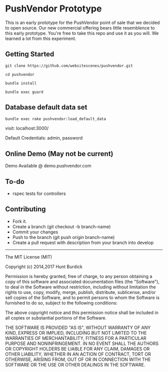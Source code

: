 # PushVendor Prototype

This is an early prototype for the PushVendor point of sale that we decided to open source. Our new commercial offering bears little resemblence to this early prototype. You're free to take this repo and use it as you will. We learned a lot from this experiment.


## Getting Started

```
git clone https://github.com/websitescenes/pushvendor.git
```

```
cd pushvendor
```

```
bundle install
```

```
bundle exec guard
```

## Database default data set

```bash
bundle exec rake pushvendor:load_default_data
```

visit: localhost:3000/

Default Credentials: admin, password


## Online Demo (May not be current)

Demo Available @ demo.pushvendor.com

## To-do

* rspec tests for controllers



## Contributing

* Fork it.
* Create a branch (git checkout -b branch-name)
* Commit your changes
* Push to the branch (git push origin branch-name)
* Create a pull request with description from your branch into develop


--------

The MIT License (MIT)

Copyright (c) 2014,2017 Hunt Burdick

Permission is hereby granted, free of charge, to any person obtaining a copy
of this software and associated documentation files (the "Software"), to deal
in the Software without restriction, including without limitation the rights
to use, copy, modify, merge, publish, distribute, sublicense, and/or sell
copies of the Software, and to permit persons to whom the Software is
furnished to do so, subject to the following conditions:

The above copyright notice and this permission notice shall be included in all
copies or substantial portions of the Software.

THE SOFTWARE IS PROVIDED "AS IS", WITHOUT WARRANTY OF ANY KIND, EXPRESS OR
IMPLIED, INCLUDING BUT NOT LIMITED TO THE WARRANTIES OF MERCHANTABILITY,
FITNESS FOR A PARTICULAR PURPOSE AND NONINFRINGEMENT. IN NO EVENT SHALL THE
AUTHORS OR COPYRIGHT HOLDERS BE LIABLE FOR ANY CLAIM, DAMAGES OR OTHER
LIABILITY, WHETHER IN AN ACTION OF CONTRACT, TORT OR OTHERWISE, ARISING FROM,
OUT OF OR IN CONNECTION WITH THE SOFTWARE OR THE USE OR OTHER DEALINGS IN THE
SOFTWARE.
